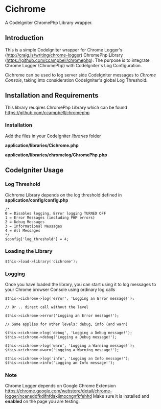 Cichrome
========

A CodeIgniter ChromePhp Library wrapper.

Introduction
------------
This is a simple CodeIgniter wrapper for Chrome Logger's (http://craig.is/writing/chrome-logger) ChromePhp Library (https://github.com/ccampbell/chromephp).
The purpose is to integrate Chrome Logger (ChromePhp) with CodeIgniter's Log Configuration.

Cichrome can be used to log server side CodeIgniter messages to *Chrome Console*, taking into consideration CodeIgniter's global Log Threshold.

Installation and Requirements
-----------------------------
This library reuqires ChromePhp Library which can be found https://github.com/ccampbell/chromephp

### Installation

Add the files in your CodeIgniter *libraries* folder 

**application/libraries/Cichrome.php**

**application/libraries/chromelog/ChromePhp.php**

CodeIgniter Usage
-----------------
### Log Threshold
Cichrome Library depends on the log threshold defined in **application/config/config.php**

    /*
    0 = Disables logging, Error logging TURNED OFF
    1 = Error Messages (including PHP errors)
    2 = Debug Messages
    3 = Informational Messages
    4 = All Messages
    */
    $config['log_threshold'] = 4;

### Loading the Library
    $this->load->library('cichrome');
    
### Logging
Once you have loaded the library, you can start using it to log messages to your Chrome browser Console using ordinary log calls

    $this->cichrome->log('error', 'Logging an Error message!');
    
    // Or .. direct call without the level
    
    $this->cichrome->error('Logging an Error message!');
    
    // Same applies for other levels: debug, info (and warn)
    
    $this->cichrome->log('debug', 'Logging a Debug message!');
    $this->cichrome->debug('Logging a Debug message!');
    
    $this->cichrome->log('warn', 'Logging a Warning message!');
    $this->cichrome->warn('Logging a Warning message!');
    
    $this->cichrome->log('info', 'Logging an Info message!');
    $this->cichrome->info('Logging an Info message!');
    
### Note
Chrome Logger depends on Google Chrome Extension https://chrome.google.com/webstore/detail/chrome-logger/noaneddfkdjfnfdakjjmocngnfkfehhd 
Make sure it is installed and **enabled** on the page you are testing.
